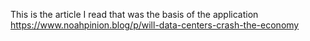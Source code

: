 This is the article I read that was the basis of the application
https://www.noahpinion.blog/p/will-data-centers-crash-the-economy